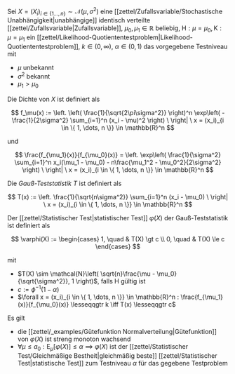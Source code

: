 Sei $X = (X_i)_{i \in \{ 1 \dots, n \}} \sim \mathcal{N}(\mu, \sigma^2)$ eine [[zettel/Zufallsvariable/Stochastische Unabhängigkeit|unabhängige]] identisch verteilte [[zettel/Zufallsvariable|Zufallsvariable]], $\mu_0, \mu_1 \in \mathbb{R}$ beliebig, $\text{H} : \mu = \mu_0, \text{K} : \mu = \mu_1$ ein [[zettel/Likelihood-Quotiententestproblem|Likelihood-Quotiententestproblem]], $k \in (0, \infty)$, $\alpha \in (0, 1)$ das vorgegebene Testniveau mit
- $\mu$ unbekannt
- $\sigma^2$ bekannt
- $\mu_1 \gt \mu_0$

Die Dichte von $X$ ist definiert als

$$
	f_\mu(x) := \left. \left( \frac{1}{\sqrt{2\pi\sigma^2}} \right)^n \exp\left( -\frac{1}{2\sigma^2} \sum_{i=1}^n (x_i - \mu)^2 \right) \ \right| \ x = (x_i)_{i \in \{ 1, \dots, n \}} \in \mathbb{R}^n
$$

und

$$
	\frac{f_{\mu_1}(x)}{f_{\mu_0}(x)} = \left. \exp\left( \frac{1}{\sigma^2} \sum_{i=1}^n x_i(\mu_1 - \mu_0) - n\frac{\mu_1^2 - \mu_0^2}{2\sigma^2} \right) \ \right| \ x = (x_i)_{i \in \{ 1, \dots, n \}} \in \mathbb{R}^n
$$

Die *Gauß-Teststatistik* $T$ ist definiert als

$$
	T(x) := \left. \frac{1}{\sqrt{n\sigma^2}} \sum_{i=1}^n (x_i - \mu_0) \ \right| \ x = (x_i)_{i \in \{ 1, \dots, n \}} \in \mathbb{R}^n
$$

Der [[zettel/Statistischer Test|statistischer Test]] $\varphi(X)$ der Gauß-Teststatistik ist definiert als

$$
	\varphi(X) := \begin{cases}
		1, \quad & T(X) \gt c \\
		0, \quad & T(X) \le c
	\end{cases}
$$

mit
- $T(X) \sim \mathcal{N}\left( \sqrt{n}\frac{\mu - \mu_0}{\sqrt{\sigma^2}}, 1 \right)$, falls $\text{H}$ gültig ist
- $c := \phi^{-1}(1-\alpha)$
- $\forall x = (x_i)_{i \in \{ 1, \dots, n \}} \in \mathbb{R}^n : \frac{f_{\mu_1}(x)}{f_{\mu_0}(x)} \lesseqqgtr k \iff T(x) \lesseqqgtr c$

Es gilt
- die [[zettel/_examples/Gütefunktion Normalverteilung|Gütefunktion]] von $\varphi(X)$ ist streng monoton wachsend
- $\forall \mu \le a_0 : \text{E}_\mu[\varphi(X)] \le \alpha$ $\implies$ $\varphi(X)$ ist der [[zettel/Statistischer Test/Gleichmäßige Bestheit|gleichmäßig beste]] [[zettel/Statistischer Test|statistische Test]] zum Testniveau $\alpha$ für das gegebene Testproblem